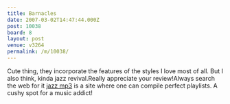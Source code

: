 ```yaml
---
title: Barnacles
date: 2007-03-02T14:47:44.000Z
post: 10038
board: 8
layout: post
venue: v3264
permalink: /m/10038/
---
```

Cute thing, they incorporate the features of the styles I love most of all. But I also think, kinda jazz revival.Really appreciate your review!Always search the web for it 
<a rel="nofollow noopener" href="http://jazz-mp3.org/.html">jazz mp3</a>  is a site where one can compile perfect playlists. A cushy spot for a music addict!
